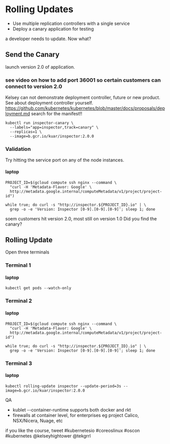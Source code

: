 # Rolling Updates

* Use multiple replication controllers with a single service
* Deploy a canary application for testing

a developer needs to update. Now what?

## Send the Canary

launch version 2.0 of application. 

### see video on how to add port 36001 so certain customers can connect to version 2.0

Kelsey can not demonstrate deployment controller, future or new product. See about deployment controller yourself.
https://github.com/kubernetes/kubernetes/blob/master/docs/proposals/deployment.md
search for the manifest!!
```
kubectl run inspector-canary \
  --labels="app=inspector,track=canary" \
  --replicas=1 \
  --image=b.gcr.io/kuar/inspector:2.0.0
```

### Validation

Try hitting the service port on any of the node instances.

#### laptop

```
PROJECT_ID=$(gcloud compute ssh nginx --command \
  "curl -H 'Metadata-Flavor: Google' \
  http://metadata.google.internal/computeMetadata/v1/project/project-id")
```

```
while true; do curl -s "http://inspector.${PROJECT_ID}.io" | \
  grep -o -e 'Version: Inspector [0-9].[0-9].[0-9]'; sleep 1; done
```
soem customers hit version 2.0, most still on version 1.0
Did you find the canary?

## Rolling Update

Open three terminals

### Terminal 1

#### laptop

```
kubectl get pods --watch-only
```

### Terminal 2

#### laptop

```
PROJECT_ID=$(gcloud compute ssh nginx --command \
  "curl -H 'Metadata-Flavor: Google' \
  http://metadata.google.internal/computeMetadata/v1/project/project-id")
```

```
while true; do curl -s "http://inspector.${PROJECT_ID}.io" | \
  grep -o -e 'Version: Inspector [0-9].[0-9].[0-9]'; sleep 1; done
```

### Terminal 3

#### laptop

```
kubectl rolling-update inspector --update-period=3s --image=b.gcr.io/kuar/inspector:2.0.0
```

QA
* kublet --container-runtime supports both docker and rkt
* firewalls at container level, for enterprises eg project Calico, NSX/Nicera, Nuage, etc
 
if you like the course, tweet #kubernetesio #coreoslinux #oscon #kubernetes @kelseyhightower @tekgrrl


